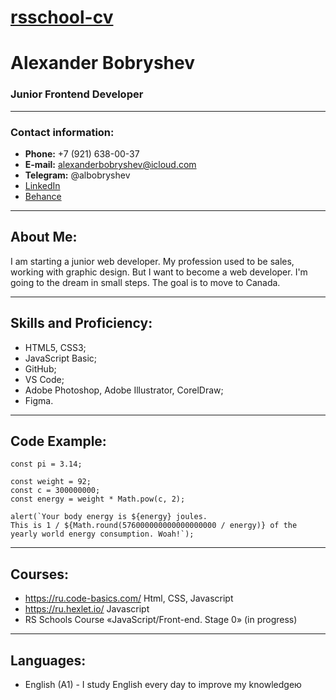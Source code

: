 # [rsschool-cv](https://alexbob98.github.io/rsschool-cv/)

# Alexander Bobryshev

### Junior Frontend Developer

---

### Contact information:
- **Phone:** +7 (921) 638-00-37
- **E-mail:** alexanderbobryshev@icloud.com
- **Telegram:** @albobryshev
- [LinkedIn](https://www.linkedin.com/in/alex-bobryshev-b36baa226/)
- [Behance](https://www.behance.net/albobryshev)

---

## **About Me:**

I am starting a junior web developer. My profession used to be sales, working with graphic design. But I want to become a web developer. I'm going to the dream in small steps. The goal is to move to Canada.

---

## Skills and Proficiency:

* HTML5, CSS3;
* JavaScript Basic;
* GitHub;
* VS Code;
* Adobe Photoshop, Adobe Illustrator, CorelDraw;
* Figma.

---

## Code Example:

```
const pi = 3.14;

const weight = 92;
const c = 300000000;
const energy = weight * Math.pow(c, 2);

alert(`Your body energy is ${energy} joules. 
This is 1 / ${Math.round(576000000000000000000 / energy)} of the yearly world energy consumption. Woah!`);

```

---

## Courses:

* https://ru.code-basics.com/ Html, CSS, Javascript
* https://ru.hexlet.io/ Javascript
* RS Schools Course «JavaScript/Front-end. Stage 0» (in progress)

---

## Languages:

* English (A1) - I study English every day to improve my knowledgeю

